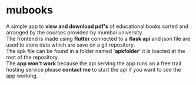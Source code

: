 # mubooks

A simple app to **view and download pdf's** of educational books sorted and arranged by the courses provided by mumbai university.  
The frontend is made using **flutter** connected to a **flask api** and json file are used to store data which are save on a git repository.  
The apk file can be found in a folder named '**apkfolder**' it is loacted at the root of the repository.  
The **app won't work** because the api serving the app runs on a free trail hosting service please **contact me** to start the api if you want to see the app working.  
